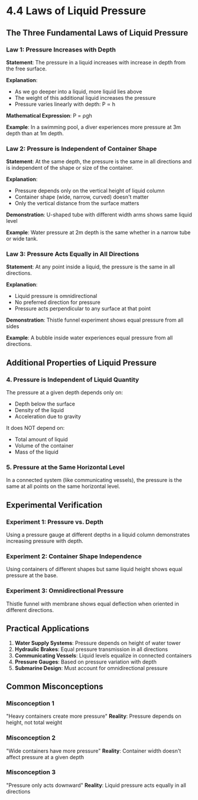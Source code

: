 # 4.4 Laws of Liquid Pressure

## The Three Fundamental Laws of Liquid Pressure

### Law 1: Pressure Increases with Depth

**Statement**: The pressure in a liquid increases with increase in depth from the free surface.

**Explanation**:
- As we go deeper into a liquid, more liquid lies above
- The weight of this additional liquid increases the pressure
- Pressure varies linearly with depth: P ∝ h

**Mathematical Expression**: P = ρgh

**Example**: In a swimming pool, a diver experiences more pressure at 3m depth than at 1m depth.

### Law 2: Pressure is Independent of Container Shape

**Statement**: At the same depth, the pressure is the same in all directions and is independent of the shape or size of the container.

**Explanation**:
- Pressure depends only on the vertical height of liquid column
- Container shape (wide, narrow, curved) doesn't matter
- Only the vertical distance from the surface matters

**Demonstration**: U-shaped tube with different width arms shows same liquid level

**Example**: Water pressure at 2m depth is the same whether in a narrow tube or wide tank.

### Law 3: Pressure Acts Equally in All Directions

**Statement**: At any point inside a liquid, the pressure is the same in all directions.

**Explanation**:
- Liquid pressure is omnidirectional
- No preferred direction for pressure
- Pressure acts perpendicular to any surface at that point

**Demonstration**: Thistle funnel experiment shows equal pressure from all sides

**Example**: A bubble inside water experiences equal pressure from all directions.

## Additional Properties of Liquid Pressure

### 4. Pressure is Independent of Liquid Quantity

The pressure at a given depth depends only on:
- Depth below the surface
- Density of the liquid
- Acceleration due to gravity

It does NOT depend on:
- Total amount of liquid
- Volume of the container
- Mass of the liquid

### 5. Pressure at the Same Horizontal Level

In a connected system (like communicating vessels), the pressure is the same at all points on the same horizontal level.

## Experimental Verification

### Experiment 1: Pressure vs. Depth
Using a pressure gauge at different depths in a liquid column demonstrates increasing pressure with depth.

### Experiment 2: Container Shape Independence
Using containers of different shapes but same liquid height shows equal pressure at the base.

### Experiment 3: Omnidirectional Pressure
Thistle funnel with membrane shows equal deflection when oriented in different directions.

## Practical Applications

1. **Water Supply Systems**: Pressure depends on height of water tower
2. **Hydraulic Brakes**: Equal pressure transmission in all directions
3. **Communicating Vessels**: Liquid levels equalize in connected containers
4. **Pressure Gauges**: Based on pressure variation with depth
5. **Submarine Design**: Must account for omnidirectional pressure

## Common Misconceptions

### Misconception 1
"Heavy containers create more pressure"
**Reality**: Pressure depends on height, not total weight

### Misconception 2
"Wide containers have more pressure"
**Reality**: Container width doesn't affect pressure at a given depth

### Misconception 3
"Pressure only acts downward"
**Reality**: Liquid pressure acts equally in all directions